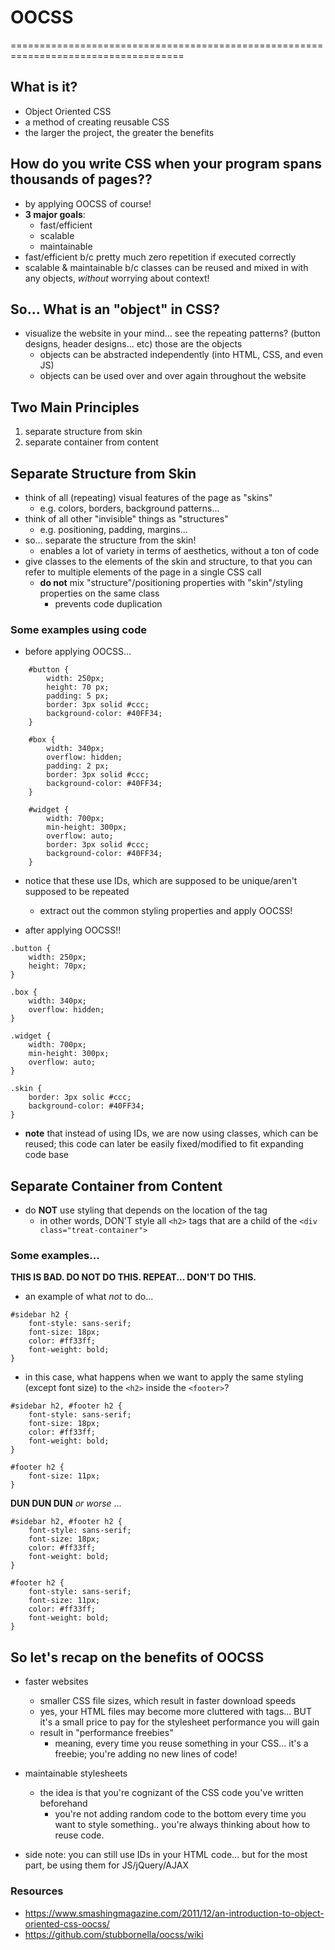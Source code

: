 # OOCSS

====================================================================================

## What is it?
* Object Oriented CSS
* a method of creating reusable CSS
* the larger the project, the greater the benefits

## How do you write CSS when your program spans thousands of pages??
* by applying OOCSS of course!
* __3 major goals__:
    * fast/efficient
    * scalable
    * maintainable
* fast/efficient b/c pretty much zero repetition if executed correctly
* scalable & maintainable b/c classes can be reused and mixed in with any objects, _without_ worrying about context!

## So... What is an "object" in CSS?
* visualize the website in your mind... see the repeating patterns? (button designs, header designs... etc) those are the objects
    - objects can be abstracted independently (into HTML, CSS, and even JS)
    - objects can be used over and over again throughout the website

## Two Main Principles
1. separate structure from skin
2. separate container from content

## Separate Structure from Skin
* think of all (repeating) visual features of the page as "skins"
    - e.g. colors, borders, background patterns...
* think of all other "invisible" things as "structures"
    - e.g. positioning, padding, margins...
* so... separate the structure from the skin!
    - enables a lot of variety in terms of aesthetics, without a ton of code
* give classes to the elements of the skin and structure, to that you can refer to multiple elements of the page in a single CSS call
    - __do not__ mix "structure"/positioning properties with "skin"/styling properties on the same class
        + prevents code duplication

### Some examples using code

* before applying OOCSS...
```
    #button {
        width: 250px;
        height: 70 px;
        padding: 5 px;
        border: 3px solid #ccc;
        background-color: #40FF34;
    }

    #box {
        width: 340px;
        overflow: hidden;
        padding: 2 px;
        border: 3px solid #ccc;
        background-color: #40FF34;
    }

    #widget {
        width: 700px;
        min-height: 300px;
        overflow: auto;
        border: 3px solid #ccc;
        background-color: #40FF34;
    }
```

* notice that these use IDs, which are supposed to be unique/aren't supposed to be repeated
    - extract out the common styling properties and apply OOCSS!

* after applying OOCSS!!
```
.button {
    width: 250px;
    height: 70px;
}

.box {
    width: 340px;
    overflow: hidden;
}

.widget {
    width: 700px;
    min-height: 300px;
    overflow: auto;
}

.skin {
    border: 3px solic #ccc;
    background-color: #40FF34;
}
```
* __note__ that instead of using IDs, we are now using classes, which can be reused; this code can later be easily fixed/modified to fit expanding code base

## Separate Container from Content
* do __NOT__ use styling that depends on the location of the tag
    - in other words, DON'T style all `<h2>` tags that are a child of the `<div class="treat-container">`

### Some examples... 

__THIS IS BAD. DO NOT DO THIS. REPEAT... DON'T DO THIS.__

* an example of what _not_ to do... 
``` 
#sidebar h2 {
    font-style: sans-serif;
    font-size: 18px;
    color: #ff33ff;
    font-weight: bold;
}
```
* in this case, what happens when we want to apply the same styling (except font size) to the `<h2>` inside the `<footer>`? 
``` 
#sidebar h2, #footer h2 {
    font-style: sans-serif;
    font-size: 18px;
    color: #ff33ff;
    font-weight: bold;
}

#footer h2 {
    font-size: 11px;
}
```

__DUN DUN DUN__ _or worse_ ...

``` 
#sidebar h2, #footer h2 {
    font-style: sans-serif;
    font-size: 18px;
    color: #ff33ff;
    font-weight: bold;
}

#footer h2 {
    font-style: sans-serif;
    font-size: 11px;
    color: #ff33ff;
    font-weight: bold;
}
```

## So let's recap on the benefits of OOCSS
* faster websites
    - smaller CSS file sizes, which result in faster download speeds
    - yes, your HTML files may become more cluttered with tags... BUT it's a small price to pay for the stylesheet performance you will gain
    - result in "performance freebies"
        + meaning, every time you reuse something in your CSS... it's a freebie; you're adding no new lines of code!
* maintainable stylesheets
    - the idea is that you're cognizant of the CSS code you've written beforehand
        + you're not adding random code to the bottom every time you want to style something.. you're always thinking about how to reuse code.

* side note: you can still use IDs in your HTML code... but for the most part, be using them for JS/jQuery/AJAX

### Resources
* https://www.smashingmagazine.com/2011/12/an-introduction-to-object-oriented-css-oocss/
* https://github.com/stubbornella/oocss/wiki

